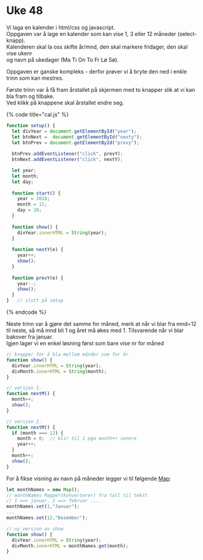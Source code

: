 # Uke 48

Vi laga en kalender i html/css og javascript.  
Oppgaven var å lage en kalender som kan vise 1, 3 eller 12 måneder \(select-knapp\).  
Kalenderen skal la oss skifte år/mnd, den skal markere fridager, den skal vise ukenr  
og navn på ukedager \(Ma Ti On To Fr Lø Sø\).

Oppgaven er ganske kompleks - derfor prøver vi å bryte den ned i enkle trinn som kan mestres.

Første trinn var å få fram årstallet på skjermen med to knapper slik at vi kan bla fram og tilbake.  
Ved klikk på knappene skal årstallet endre seg.

{% code title="cal.js" %}
```javascript
function setup() {
  let divYear = document.getElementById("year");
  let btnNext =  document.getElementById("nexty");
  let btnPrev = document.getElementById("prevy");
  
  btnPrev.addEventListener("click", prevY);
  btnNext.addEventListener("click", nextY);

  let year;
  let month;
  let day;
  
  function start() {
    year = 2018;
    month = 11;
    day = 28;
  }
  
  function show() {
    divYear.innerHTML = String(year);
  }
  
  function nextY(e) {
    year++;
    show();
  }
  
  function prevY(e) {
    year--;
    show();
  }
}   // slutt på setup
```
{% endcode %}

Neste trinn var å gjøre det samme for måned, merk at når vi blar fra mnd=12 til neste, så må mnd bli 1 og året må økes med 1. Tilsvarende når vi blar bakover fra januar.  
Igjen lager vi en enkel løsning først som bare vise nr for måned

```javascript
// knapper for å bla mellom månder som for år
function show() {
  divYear.innerHTML = String(year);
  divMonth.innerHTML = String(month);
}

// versjon 1.
function nextM() {
  month++;
  show();
}  

// versjon 2.
function nextM() {
  if (month === 12) {
    month = 0;  // blir til 1 pga month++ senere
    year++;
  }
  month++;
  show();
}  
```

For å fikse visning av navn på måneder legger vi til følgende [Map](../it3/map-og-set.md#map):

```javascript
let monthNames = new Map();
// monthNames Mapper(konverterer) fra tall til tekst
// 1 ==> januar, 2 ==> februar ....
monthNames.set(1,"Januar");
...
monthNames.set(12,"Desember");

// ny versjon av show
function show() {
  divYear.innerHTML = String(year);
  divMonth.innerHTML = monthNames.get(month);
}
```

